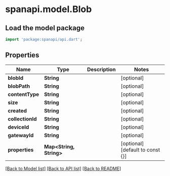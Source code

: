 # spanapi.model.Blob

## Load the model package
```dart
import 'package:spanapi/api.dart';
```

## Properties
Name | Type | Description | Notes
------------ | ------------- | ------------- | -------------
**blobId** | **String** |  | [optional] 
**blobPath** | **String** |  | [optional] 
**contentType** | **String** |  | [optional] 
**size** | **String** |  | [optional] 
**created** | **String** |  | [optional] 
**collectionId** | **String** |  | [optional] 
**deviceId** | **String** |  | [optional] 
**gatewayId** | **String** |  | [optional] 
**properties** | **Map<String, String>** |  | [optional] [default to const {}]

[[Back to Model list]](../README.md#documentation-for-models) [[Back to API list]](../README.md#documentation-for-api-endpoints) [[Back to README]](../README.md)


